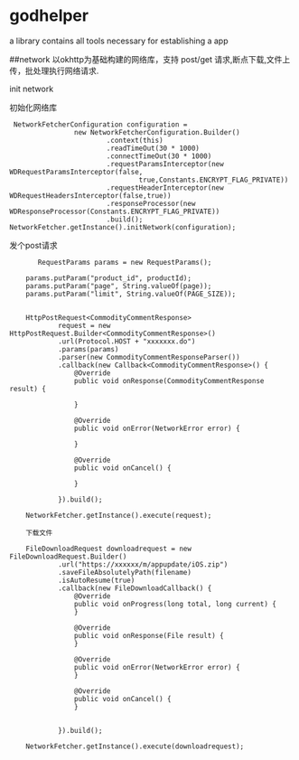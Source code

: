 # godhelper
a library contains all tools necessary for establishing a app

##network
以okhttp为基础构建的网络库，支持 post/get 请求,断点下载,文件上传，批处理执行网络请求.


init network
 
 初始化网络库
 
     NetworkFetcherConfiguration configuration =
                    new NetworkFetcherConfiguration.Builder()
                            .context(this)
                            .readTimeOut(30 * 1000)
                            .connectTimeOut(30 * 1000)
                            .requestParamsInterceptor(new WDRequestParamsInterceptor(false,
                                    true,Constants.ENCRYPT_FLAG_PRIVATE))
                            .requestHeaderInterceptor(new WDRequestHeadersInterceptor(false,true))
                            .responseProcessor(new WDResponseProcessor(Constants.ENCRYPT_FLAG_PRIVATE))
                            .build();
    NetworkFetcher.getInstance().initNetwork(configuration);
    
  发个post请求
  
           RequestParams params = new RequestParams();

        params.putParam("product_id", productId);
        params.putParam("page", String.valueOf(page));
        params.putParam("limit", String.valueOf(PAGE_SIZE));


        HttpPostRequest<CommodityCommentResponse>
                request = new HttpPostRequest.Builder<CommodityCommentResponse>()
                .url(Protocol.HOST + "xxxxxxx.do")
                .params(params)
                .parser(new CommodityCommentResponseParser())
                .callback(new Callback<CommodityCommentResponse>() {
                    @Override
                    public void onResponse(CommodityCommentResponse result) {
                      
                    }

                    @Override
                    public void onError(NetworkError error) {
                
                    }

                    @Override
                    public void onCancel() {
                  
                    }

                }).build();

        NetworkFetcher.getInstance().execute(request);
        
        下载文件
        
        FileDownloadRequest downloadrequest = new FileDownloadRequest.Builder()
                .url("https://xxxxxx/m/appupdate/iOS.zip")
                .saveFileAbsolutelyPath(filename)
                .isAutoResume(true)
                .callback(new FileDownloadCallback() {
                    @Override
                    public void onProgress(long total, long current) {
                    }

                    @Override
                    public void onResponse(File result) {
                    }

                    @Override
                    public void onError(NetworkError error) {
                    }

                    @Override
                    public void onCancel() {
                    }


                }).build();

        NetworkFetcher.getInstance().execute(downloadrequest);
